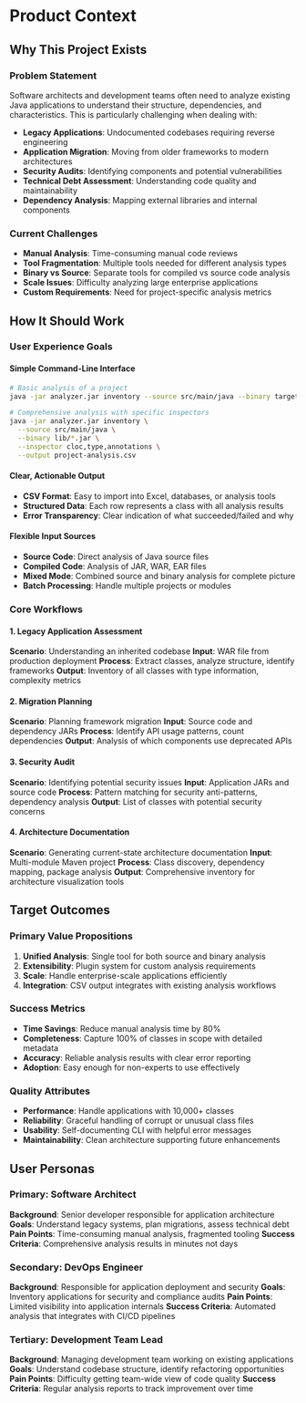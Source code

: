 # Product Context

## Why This Project Exists

### Problem Statement
Software architects and development teams often need to analyze existing Java applications to understand their structure, dependencies, and characteristics. This is particularly challenging when dealing with:

- **Legacy Applications**: Undocumented codebases requiring reverse engineering
- **Application Migration**: Moving from older frameworks to modern architectures  
- **Security Audits**: Identifying components and potential vulnerabilities
- **Technical Debt Assessment**: Understanding code quality and maintainability
- **Dependency Analysis**: Mapping external libraries and internal components

### Current Challenges
- **Manual Analysis**: Time-consuming manual code reviews
- **Tool Fragmentation**: Multiple tools needed for different analysis types
- **Binary vs Source**: Separate tools for compiled vs source code analysis
- **Scale Issues**: Difficulty analyzing large enterprise applications
- **Custom Requirements**: Need for project-specific analysis metrics

## How It Should Work

### User Experience Goals

#### Simple Command-Line Interface
```bash
# Basic analysis of a project
java -jar analyzer.jar inventory --source src/main/java --binary target/classes

# Comprehensive analysis with specific inspectors
java -jar analyzer.jar inventory \
  --source src/main/java \
  --binary lib/*.jar \
  --inspector cloc,type,annotations \
  --output project-analysis.csv
```

#### Clear, Actionable Output
- **CSV Format**: Easy to import into Excel, databases, or analysis tools
- **Structured Data**: Each row represents a class with all analysis results
- **Error Transparency**: Clear indication of what succeeded/failed and why

#### Flexible Input Sources
- **Source Code**: Direct analysis of Java source files
- **Compiled Code**: Analysis of JAR, WAR, EAR files
- **Mixed Mode**: Combined source and binary analysis for complete picture
- **Batch Processing**: Handle multiple projects or modules

### Core Workflows

#### 1. Legacy Application Assessment
**Scenario**: Understanding an inherited codebase
**Input**: WAR file from production deployment
**Process**: Extract classes, analyze structure, identify frameworks
**Output**: Inventory of all classes with type information, complexity metrics

#### 2. Migration Planning  
**Scenario**: Planning framework migration
**Input**: Source code and dependency JARs
**Process**: Identify API usage patterns, count dependencies
**Output**: Analysis of which components use deprecated APIs

#### 3. Security Audit
**Scenario**: Identifying potential security issues
**Input**: Application JARs and source code
**Process**: Pattern matching for security anti-patterns, dependency analysis
**Output**: List of classes with potential security concerns

#### 4. Architecture Documentation
**Scenario**: Generating current-state architecture documentation
**Input**: Multi-module Maven project
**Process**: Class discovery, dependency mapping, package analysis
**Output**: Comprehensive inventory for architecture visualization tools

## Target Outcomes

### Primary Value Propositions
1. **Unified Analysis**: Single tool for both source and binary analysis
2. **Extensibility**: Plugin system for custom analysis requirements
3. **Scale**: Handle enterprise-scale applications efficiently
4. **Integration**: CSV output integrates with existing analysis workflows

### Success Metrics
- **Time Savings**: Reduce manual analysis time by 80%
- **Completeness**: Capture 100% of classes in scope with detailed metadata
- **Accuracy**: Reliable analysis results with clear error reporting
- **Adoption**: Easy enough for non-experts to use effectively

### Quality Attributes
- **Performance**: Handle applications with 10,000+ classes
- **Reliability**: Graceful handling of corrupt or unusual class files
- **Usability**: Self-documenting CLI with helpful error messages
- **Maintainability**: Clean architecture supporting future enhancements

## User Personas

### Primary: Software Architect
**Background**: Senior developer responsible for application architecture
**Goals**: Understand legacy systems, plan migrations, assess technical debt
**Pain Points**: Time-consuming manual analysis, fragmented tooling
**Success Criteria**: Comprehensive analysis results in minutes not days

### Secondary: DevOps Engineer
**Background**: Responsible for application deployment and security
**Goals**: Inventory applications for security and compliance audits
**Pain Points**: Limited visibility into application internals
**Success Criteria**: Automated analysis that integrates with CI/CD pipelines

### Tertiary: Development Team Lead
**Background**: Managing development team working on existing applications
**Goals**: Understand codebase structure, identify refactoring opportunities
**Pain Points**: Difficulty getting team-wide view of code quality
**Success Criteria**: Regular analysis reports to track improvement over time
